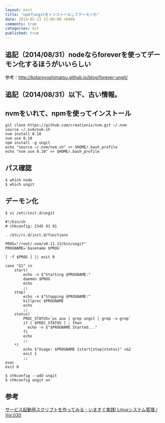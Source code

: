 ```yaml
---
layout: post
title: "npmでungitをインストールしてデーモン化"
date: 2014-05-23 15:09:08 +0900
comments: true
categories: Git
published: true
---
```


## 追記（2014/08/31）nodeならforeverを使ってデーモン化するほうがいいらしい
参考：<http://kotaroyoshimatsu.github.io/blog/forever-ungit/>

## 追記（2014/08/31）以下、古い情報。

## nvmをいれて、npmを使ってインストール

```
git clone https://github.com/creationix/nvm.git ~/.nvm
source ~/.nvm/nvm.sh
nvm install 0.10
nvm use 0.10
npm install -g ungit
echo "source ~/.nvm/nvm.sh" >> $HOME/.bash_profile
echo "nvm use 0.10" >> $HOME/.bash_profile
```

## パス確認

```
$ which node
$ which ungit
```

## デーモン化

```
$ vi /etc/init.d/ungit
```

```
#!/bin/sh
# chkconfig: 2345 91 91

. /etc/rc.d/init.d/functions

PROG="/root/.nvm/v0.11.13/bin/ungit"
PROGNAME=`basename $PROG`

[ -f $PROG ] || exit 0

case "$1" in
    start)
        echo -n $"Starting $PROGNAME:"
        daemon $PROG
        echo
        ;;
    stop)
        echo -n $"Stopping $PROGNAME:"
        killproc $PROGNAME
        echo
        ;;
    status)
        PROC_STATUS=`ps aux | grep ungit | grep -v grep`
        if [ $PROC_STATUS ] ; then
          echo -n $"$PROGNAME Started..."
        fi
        echo
        ;;
    *)
        echo $"Usage: $PROGNAME {start|stop|status}" >&2
        exit 1
        ;;
esac
exit 0
```

```
$ chkconfig --add ungit
$ chkconfig ungit on
```

## 参考
[サービス起動用スクリプトを作ってみる - いますぐ実践! Linuxシステム管理 / Vol.030](http://www.usupi.org/sysad/030.html)

